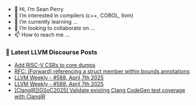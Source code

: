 - 👋 Hi, I’m Sean Perry
- 👀 I’m interested in compilers (c++, COBOL, llvm)
- 🌱 I’m currently learning ...
- 💞️ I’m looking to collaborate on ...
- 📫 How to reach me ...

<!---
s66perry/s66perry is a ✨ special ✨ repository because its `README.md` (this file) appears on your GitHub profile.
You can click the Preview link to take a look at your changes.
--->
### 📕 Latest LLVM Discourse Posts

<!-- DISCOURSE-LLVM:START -->
- [Add RISC-V CSRs to core dumps](https://discourse.llvm.org/t/add-risc-v-csrs-to-core-dumps/84348#post_9)
- [RFC: &lpar;Forward&rpar; referencing a struct member within bounds annotations](https://discourse.llvm.org/t/rfc-forward-referencing-a-struct-member-within-bounds-annotations/85510#post_3)
- [LLVM Weekly - #588, April 7th 2025](https://discourse.llvm.org/t/llvm-weekly-588-april-7th-2025/85725#post_2)
- [LLVM Weekly - #588, April 7th 2025](https://discourse.llvm.org/t/llvm-weekly-588-april-7th-2025/85725#post_1)
- [[ClangIR][GSoC2025] Validate existing Clang CodeGen test coverage with ClangIR](https://discourse.llvm.org/t/clangir-gsoc2025-validate-existing-clang-codegen-test-coverage-with-clangir/84481#post_7)
<!-- DISCOURSE-LLVM:END -->
